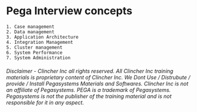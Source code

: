 # Pega Interview concepts

    1. Case management
    2. Data management
    3. Application Architecture
    4. Integration Management
    5. Cluster management
    6. System Performance
    7. System Administration


###### Disclaimer - Clincher Inc all rights reserved. All Clincher Inc training materials is proprietary content of Clincher Inc. We Dont Use / Distrubute /  provide / Install Pegasystems Materials and Softwares. Clincher Inc is not an affiliate of Pegasystems. PEGA is a trademark of Pegasystems. Pegasystems is not the publisher of the training material and is not responsible for it in any aspect.
